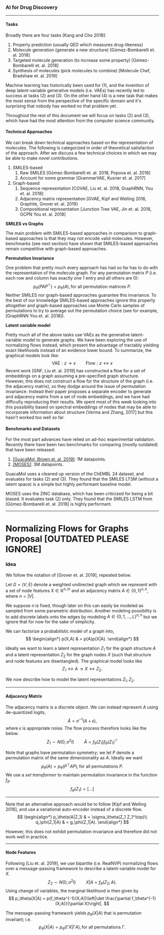### AI for Drug Discovery

---

#### Tasks

Broadly there are four tasks [Kang and Cho 2018]:

1. Property prediction (usually QED which measures drug-likeness) 
2. Molecule generation (generate a new structure) [Gómez-Bombarelli et. al. 2018]
3. Targeted molecule generation (to increase some property) [Gómez-Bombarelli et. al. 2018]
4. Synthesis of molecules (pick molecules to combine) [Molecule Chef, Bradshaw et. al. 2019]

Machine learning has historically been used for (1), and the invention of deep latent-variable generative models (i.e. VAEs) has recently led to success at tasks (2) and (3). On the other hand (4) is a new task that makes the most sense from the perspective of the specific domain and it's surprising that nobody has worked no that problem yet.

Throughout the rest of this document we will focus on tasks (2) and (3), which have had the most attention from the computer science community.

#### Technical Approaches

We can break down technical approaches based on the representation of molecules. The following is categorized in order of theoretical satisfaction of the approach. After we discuss a few technical choices in which we may be able to make novel contributions.

1. SMILES-based 
   1. Raw SMILES [Gómez-Bombarelli et. al. 2018, Popova et. al. 2018]
   2. Account for some grammar [GrammarVAE, Kusner et. al. 2017]
2. Graph-based
   1. Sequence representation [CGVAE, Liu et. al. 2018, GraphRNN, You et. al. 2018]
   2. Adjacency matrix representation [GVAE, Kipf and Welling 2016, Graphite, Grover et. al. 2019]
   3. Compositional representation [Junction Tree VAE, Jin et. al. 2018, GCPN You et. al. 2018]

**SMILES vs Graphs** 

The main problem with SMILES-based approaches in comparison to graph-based approaches is that they may not encode valid molecules. However, benchmarks (see next section) have shown that SMILES-based approaches remain competitive with graph-based approaches.

**Permutation Invariance**

One problem that pretty much every approach has had so far has to do with the representation of the molecule graph. For any permutation matrix $P$ (i.e. each row and column has exactly one $1$ entry and all others are $0$):
$$
p_\theta(PAP^\top) = p_\theta(A), \text{for all permutation matrices }P.
$$
Neither SMILES nor graph-based approaches guarantee this invariance. To the best of our knowledge SMILES-based approaches ignore this property altogether and graph-based approaches use Monte Carlo samples of permutations to try to average out the permutation choice (see for example, [GraphRNN You et. al. 2018]).

**Latent variable model**

Pretty much all of the above tasks use VAEs as the generative latent-variable model to generate graphs. We have been exploring the use of normalizing flows instead, which present the advantage of tractably yielding exact likelihoods instead of an evidence lower bound. To summarize, the graphical models look like:
$$
\text{VAE}: z \rightarrow x \quad\quad \text{Flow}: z \leftrightarrow x
$$
Recent work [GNF, Liu et. al. 2019] has constructed a flow for a set of embeddings on a graph assuming a pre-specified graph structure. However, this does not construct a flow for the structure of the graph (i.e. the adjacency matrix), so they dodge around the issue of permutation invariance. Instead their paper proposes a separate encoder to generate and adjacency matrix from a set of node embeddings, and we have had difficulty reproducing their results. We spent most of this week looking into this possibility based on spectral embeddings of nodes that may be able to incorporate information about structure [Verma and Zhang, 2017] but this hasn't worked too well so far. 

#### Benchmarks and Datasets

For the most part advances have relied on ad-hoc experimental validation. Recently there have been two benchmarks for comparing (mostly outdated) that have been released:

1. [[GuacaMol, Brown et. al. 2019]](https://github.com/BenevolentAI/guacamol): 1M datapoints.
2. [[MOSES]](https://github.com/molecularsets/moses): 3M datapoints.

GuacaMol uses a cleaned up version of the ChEMBL 24 dataset, and evaluates for tasks (2) and (3). They found that the SMILES LTSM (without a latent space) is a simple but highly performant baseline model.

MOSES uses the ZINC database, which has been criticized for being a bit biased. It evaluates task (2) only. They found that the SMILES LSTM from [Gómez-Bombarelli et. al. 2018] is highly performant.

---

# Normalizing Flows for Graphs Proposal [OUTDATED PLEASE IGNORE]

### Idea

We follow the notation of [Grover et. al. 2019], repeated below. 

Let $G=(V,E)$ denote a weighted undirected graph which we represent with a set of node features $X \in \mathbb{R}^{n,m}$ and an adjacency matrix $A \in \{0,1\}^{n,n}$, where $n=|V|$. 

We suppose $n$ is fixed, though later on this can easily be modeled as sampled from some parametric distribution. Another modeling possibility is to add discrete labels onto the edges by modeling $A\in \{0,1,\dots,L\}^{n,n}$ but we ignore that for now for the sake of simplicity.

We can factorize a probabilistic model of a graph into,
$$
\begin{align*}
	p(X,A) & = p(A)p(X|A).
\end{align*}
$$

Ideally we want to learn a latent representation $Z_1$ for the graph structure $A$ and a latent representation $Z_2$ for the graph nodes $X$ (such that structure and node features are disentangled). The graphical model looks like
$$
Z_1 \leftrightarrow A \rightarrow X \leftrightarrow Z_2.
$$


We now describe how to model the latent representations $Z_1,Z_2$.

---

#### Adjacency Matrix

The adjacency matrix is a discrete object. We can instead represent $A$ using de-quantized logits,
$$
\tilde{A} = \sigma^{-1}(A + \epsilon),
$$
where $\epsilon$ is appropriate noise. The flow process therefore looks like the below.
$$
Z_1 \sim N(0, \sigma^2I)\quad\quad \tilde{A} = f_\theta(Z_1)f_\theta(Z_1)^\top
$$


Note that graphs have permutation symmetry; we let $P$ denote a permutation matrix of the same dimensionality as $A$. Ideally we want
$$
p_\theta(A) = p_\theta(P^\top AP), \text{for all permutations }P.
$$
We use a *set transformer* to maintain permutation invariance in the function $f_\theta$.
$$
f_\theta(Z_1) = [...]
$$

---

Note that an alternative approach would be to follow [Kipf and Welling 2016], and use a variational auto-encoder instead of a discrete flow. 
$$
\begin{align*}
	p_\theta(A|Z_1) & = \sigma_\theta(Z_1 Z_1^\top)\\
	q_\phi(Z_1|A) & = g_\phi(Z_1|A).
\end{align*}
$$


However, this does not exhibit permutation invariance and therefore did not work well in practice.

---

#### Node Features

Following [Liu et. al. 2019], we use bipartite (i.e. RealNVP) normalizing flows over a message-passing framework to describe a latent-variable model for $X$. 
$$
Z_2 \sim N(0, \sigma^2I) \quad \quad X|A = f_\theta(Z_2;A).
$$
Using change of variables, the marginal likelihood is then given by
$$
p_\theta(X|A) = p(f_\theta^{-1}(X;A))\left|\det \frac{\partial f_\theta^{-1}(X;A)}{\partial X}\right|.
$$


The message-passing framework yields $p_\theta(X|A)$ that is permutation invariant; i.e.
$$
p_\theta(X|A) = p_\theta(\Gamma X | \Gamma A), \text{for all permutations }\Gamma.
$$

